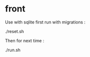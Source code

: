 # front

Use with sqlite first run with migrations : 

./reset.sh 

Then for next time : 

./run.sh

